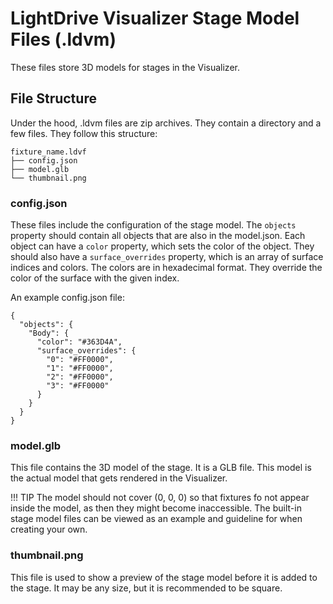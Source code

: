 # LightDrive Visualizer Stage Model Files (.ldvm)

These files store 3D models for stages in the Visualizer.

## File Structure

Under the hood, .ldvm files are zip archives. They contain a directory and a few files. They follow this
structure:
```
fixture_name.ldvf
├── config.json
├── model.glb
└── thumbnail.png
```

### config.json

These files include the configuration of the stage model. The `objects` property should contain all objects
that are also in the model.json. Each object can have a `color` property, which sets the color of the object.
They should also have a `surface_overrides` property, which is an array of surface indices and colors. The
colors are in hexadecimal format. They override the color of the surface with the given index.

An example config.json file:
```
{
  "objects": {
    "Body": {
      "color": "#363D4A",
      "surface_overrides": {
        "0": "#FF0000",
        "1": "#FF0000",
        "2": "#FF0000",
        "3": "#FF0000"
      }
    }
  }
}
```

### model.glb

This file contains the 3D model of the stage. It is a GLB file. This model is the actual model that gets
rendered in the Visualizer.

!!! TIP
    The model should not cover (0, 0, 0) so that fixtures fo not appear inside the model, as then they
    might become inaccessible. The built-in stage model files can be viewed as an example and guideline
    for when creating your own.


### thumbnail.png

This file is used to show a preview of the stage model before it is added to the stage. It may be any size,
but it is recommended to be square.

